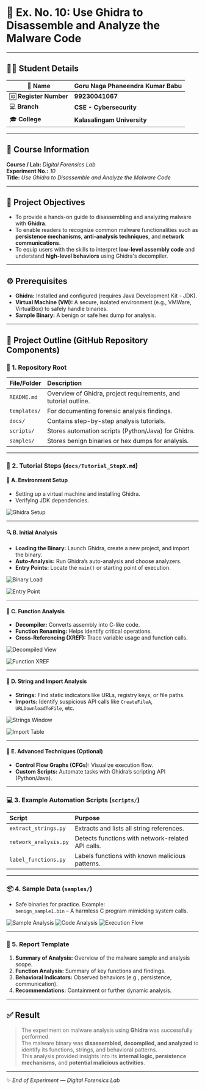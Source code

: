 # 🧩 Ex. No. 10: Use Ghidra to Disassemble and Analyze the Malware Code

---



## 🧑‍💻 **Student Details**

| 🔹 **Name** | **Goru Naga Phaneendra Kumar Babu** |
|-------------|--------------------------------------|
| 🆔 **Register Number** | **99230041067** |
| 💻 **Branch** | **CSE - Cybersecurity** |
| 🎓 **College** | **Kalasalingam University** |

---


## 🧠 Course Information

**Course / Lab:** *Digital Forensics Lab*  
**Experiment No.:** *10*  
**Title:** *Use Ghidra to Disassemble and Analyze the Malware Code*

---

## 🎯 Project Objectives

* To provide a hands-on guide to disassembling and analyzing malware with **Ghidra**.  
* To enable readers to recognize common malware functionalities such as **persistence mechanisms**, **anti-analysis techniques**, and **network communications**.  
* To equip users with the skills to interpret **low-level assembly code** and understand **high-level behaviors** using Ghidra's decompiler.

---

## ⚙️ Prerequisites

* **Ghidra:** Installed and configured (requires Java Development Kit - JDK).  
* **Virtual Machine (VM):** A secure, isolated environment (e.g., VMWare, VirtualBox) to safely handle binaries.  
* **Sample Binary:** A benign or safe hex dump for analysis.  

---

## 🧩 Project Outline (GitHub Repository Components)

### 📁 1. Repository Root

| File/Folder | Description |
| :--- | :--- |
| `README.md` | Overview of Ghidra, project requirements, and tutorial outline. |
| `templates/` | For documenting forensic analysis findings. |
| `docs/` | Contains step-by-step analysis tutorials. |
| `scripts/` | Stores automation scripts (Python/Java) for Ghidra. |
| `samples/` | Stores benign binaries or hex dumps for analysis. |

---

### 🧭 2. Tutorial Steps (`docs/Tutorial_StepX.md`)

#### 🧱 A. Environment Setup
* Setting up a virtual machine and installing Ghidra.  
* Verifying JDK dependencies.  

![Ghidra Setup](https://github.com/baddiputi/Digital-Forensic-Lab-Exercises/blob/97de06473d645e6627f8ffd9004efdb5c19742a8/images/10.18.png)

---

#### 🔍 B. Initial Analysis
* **Loading the Binary:** Launch Ghidra, create a new project, and import the binary.  
* **Auto-Analysis:** Run Ghidra’s auto-analysis and choose analyzers.  
* **Entry Points:** Locate the `main()` or starting point of execution.  

![Binary Load](https://github.com/baddiputi/Digital-Forensic-Lab-Exercises/blob/97de06473d645e6627f8ffd9004efdb5c19742a8/images/10.15.png)

![Entry Point](https://github.com/baddiputi/Digital-Forensic-Lab-Exercises/blob/97de06473d645e6627f8ffd9004efdb5c19742a8/images/10.14.png)

---

#### 🧩 C. Function Analysis
* **Decompiler:** Converts assembly into C-like code.  
* **Function Renaming:** Helps identify critical operations.  
* **Cross-Referencing (XREF):** Trace variable usage and function calls.  

![Decompiled View](https://github.com/baddiputi/Digital-Forensic-Lab-Exercises/blob/97de06473d645e6627f8ffd9004efdb5c19742a8/images/10.11.png)

![Function XREF](https://github.com/baddiputi/Digital-Forensic-Lab-Exercises/blob/97de06473d645e6627f8ffd9004efdb5c19742a8/images/10.10.png)

---

#### 🧵 D. String and Import Analysis
* **Strings:** Find static indicators like URLs, registry keys, or file paths.  
* **Imports:** Identify suspicious API calls like `CreateFileA`, `URLDownloadToFile`, etc.  

![Strings Window](https://github.com/baddiputi/Digital-Forensic-Lab-Exercises/blob/97de06473d645e6627f8ffd9004efdb5c19742a8/images/10.9.png)

![Import Table](https://github.com/baddiputi/Digital-Forensic-Lab-Exercises/blob/97de06473d645e6627f8ffd9004efdb5c19742a8/images/10.7.png)

---

#### 🧠 E. Advanced Techniques (Optional)
* **Control Flow Graphs (CFGs):** Visualize execution flow.  
* **Custom Scripts:** Automate tasks with Ghidra’s scripting API (Python/Java).

---

### 💻 3. Example Automation Scripts (`scripts/`)

| Script | Purpose |
| :--- | :--- |
| `extract_strings.py` | Extracts and lists all string references. |
| `network_analysis.py` | Detects functions with network-related API calls. |
| `label_functions.py` | Labels functions with known malicious patterns. |

---

### 📦 4. Sample Data (`samples/`)

* Safe binaries for practice. Example:  
  `benign_sample1.bin` – A harmless C program mimicking system calls.  

![Sample Analysis](https://github.com/baddiputi/Digital-Forensic-Lab-Exercises/blob/97de06473d645e6627f8ffd9004efdb5c19742a8/images/10.4.png)
![Code Analysis](https://github.com/baddiputi/Digital-Forensic-Lab-Exercises/blob/97de06473d645e6627f8ffd9004efdb5c19742a8/images/10.3.png)
![Execution Flow](https://github.com/baddiputi/Digital-Forensic-Lab-Exercises/blob/97de06473d645e6627f8ffd9004efdb5c19742a8/images/10.2.png)

---

### 🧾 5. Report Template

1. **Summary of Analysis:** Overview of the malware sample and analysis scope.  
2. **Function Analysis:** Summary of key functions and findings.  
3. **Behavioral Indicators:** Observed behaviors (e.g., persistence, communication).  
4. **Recommendations:** Containment or further dynamic analysis.

---

## ✅ **Result**

> The experiment on malware analysis using **Ghidra** was successfully performed.  
> The malware binary was **disassembled, decompiled, and analyzed** to identify its functions, strings, and behavioral patterns.  
> This analysis provided insights into its **internal logic, persistence mechanisms,** and **potential malicious activities**.

---

✨ *End of Experiment — Digital Forensics Lab*

